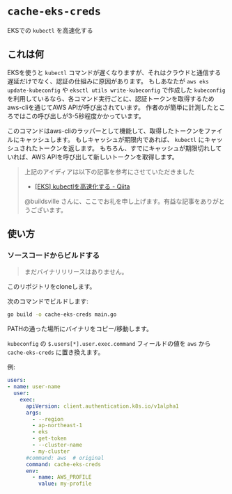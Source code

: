 # `cache-eks-creds`

EKSでの `kubectl` を高速化する

## これは何

EKSを使うと `kubectl` コマンドが遅くなりますが、それはクラウドと通信する遅延だけでなく、認証の仕組みに原因があります。
もしあなたが `aws eks update-kubeconfig` や `eksctl utils write-kubeconfig` で作成した `kubeconfig` を利用しているなら、各コマンド実行ごとに、認証トークンを取得するためaws-cliを通じてAWS APIが呼び出されています。
作者のが簡単に計測したところではこの呼び出しが3-5秒程度かかっています。

このコマンドはaws-cliのラッパーとして機能して、取得したトークンをファイルにキャッシュします。
もしキャッシュが期限内であれば、 `kubectl` にキャッシュされたトークンを返します。
もちろん、すでにキャッシュが期限切れしていれば、AWS APIを呼び出して新しいトークンを取得します。

> 上記のアイディアは以下の記事を参考にさせていただきました
>
> - [[EKS] kubectlを高速化する - Qiita](https://qiita.com/masahata/items/e76ed2c91eeaa095d7c7)
>
> @buildsville さんに、ここでお礼を申し上げます。有益な記事をありがとうございます。

## 使い方

### ソースコードからビルドする

> まだバイナリリリースはありません。

このリポジトリをcloneします。

次のコマンドでビルドします:

```sh
go build -o cache-eks-creds main.go
```

PATHの通った場所にバイナリをコピー/移動します。

`kubeconfig` の `$.users[*].user.exec.command` フィールドの値を `aws` から `cache-eks-creds` に置き換えます。

例:

```yaml
users:
- name: user-name
  user:
    exec:
      apiVersion: client.authentication.k8s.io/v1alpha1
      args:
        - --region
        - ap-northeast-1
        - eks
        - get-token
        - --cluster-name
        - my-cluster
      #command: aws  # original
      command: cache-eks-creds
      env:
        - name: AWS_PROFILE
          value: my-profile
```
